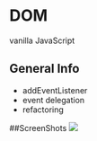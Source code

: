 # DOM
vanilla JavaScript

## General Info
* addEventListener
* event delegation
* refactoring

##ScreenShots
<img src = "https://user-images.githubusercontent.com/48890162/85926425-5ed22d80-b86d-11ea-8173-15cf597e37e1.png">

